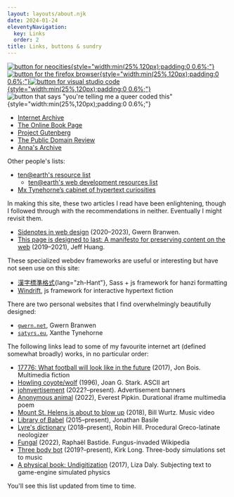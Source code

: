 ```yaml
---
layout: layouts/about.njk
date: 2024-01-24
eleventyNavigation:
  key: Links
  order: 2
title: Links, buttons & sundry
---
```

<a href="https://neocities.org/" target="_blank" rel="noreferrer">![button for neocities](/img/button/neocities_hosted2.gif){style="width:min(25%,120px);padding:0 0.6%;"}</a><a href="https://www.mozilla.org/firefox/browsers/" target="_blank" rel="noreferrer">![button for the firefox browser](/img/button/firefox2.gif){style="width:min(25%,120px);padding:0 0.6%;"}</a><a href="https://code.visualstudio.com/" target="_blank" rel="noreferrer">![button for visual studio code](/img/button/vscbutton.gif){style="width:min(25%,120px);padding:0 0.6%;"}</a>![button that says "you're telling me a queer coded this"](/img/button/queer.png){style="width:min(25%,120px);padding:0 0.6%;"}

- [Internet Archive](https://archive.org/)
- [The Online Book Page](https://onlinebooks.library.upenn.edu/search.html)
- [Project Gutenberg](https://www.gutenberg.org/)
- [The Public Domain Review](https://publicdomainreview.org/)
- [Anna's Archive](https://annas-archive.org/)

Other people's lists:

- [ten@earth's resource list](https://10kph.neocities.org/resources/)
  - [ten@earth's web development resources list](https://10kph.neocities.org/resources/dev/)
- [Mx Tynehorne’s cabinet of hypertext curiosities](https://satyrs.eu/linkroll)

In making this site, these two articles I read have been enlightening, though I followed through with the recommendations in neither. Eventually I might revisit them.

- [Sidenotes in web design](https://gwern.net/sidenote) (2020&ndash;2023), Gwern Branwen.
- [This page is designed to last: A manifesto for preserving content on the web](https://jeffhuang.com/designed_to_last/) (2019&ndash;2021), Jeff Huang.

These specialized webdev frameworks are useful or interesting but have not seen use on this site:

- [漢字標準格式](https://hanzi.pro/){lang="zh-Hant"}, Sass + js framework for hanzi formatting
- [Windrift](https://windrift.app/), js framework for interactive hypertext fiction

There are two personal websites that I find overwhelmingly beautifully designed:

- [`gwern.net`](https://gwern.net/), Gwern Branwen
- <a href="https://satyrs.eu/" target="_blank" rel="noreferrer" style="font-family:var(--monospace);">`satyrs.eu`</a>, Xanthe Tynehorne

The following links lead to some of my favourite internet art (defined somewhat broadly) works, in no particular order:

- [17776: What football will look like in the future](https://www.sbnation.com/a/17776-football) (2017), Jon Bois. Multimedia fiction
- [Howling coyote/wolf](https://web.archive.org/web/20091028022937/http://www.geocities.com/SoHo/7373/wildlife.htm#coyote) (1996), Joan G. Stark. ASCII art 
- [johnvertisement](https://john.citrons.xyz/) (2022?&ndash;present). Advertisement banners
- [Anonymous animal](https://everest-pipkin.com/#projects/anonymous_animal.html) (2022), Everest Pipkin. Durational iframe multimedia poem
- [Mount St. Helens is about to blow up](https://billwurtz.com/mount-st-helens-is-about-to-blow-up.mp4) (2018), Bill Wurtz. Music video
- [Library of Babel](https://libraryofbabel.info/) (2015&ndash;present), Jonathan Basile
- [Lyre's dictionary](http://www.inthescales.com/projects/lyres-dictionary/) (2018&ndash;present), Robin Hill. Procedural Greco-latinate neologizer
- [Fungal](https://fungal.page/) (2022), Raphaël Bastide. Fungus-invaded Wikipedia
- [Three body bot](https://github.com/kirklong/ThreeBodyBot) (2019?&ndash;present), Kirk Long. Three-body simulations set to music 
- [A physical book: Undigitization](https://lizadaly.com/pages/a-physical-book/) (2017), Liza Daly. Subjecting text to game-engine simulated physics

You'll see this list updated from time to time.